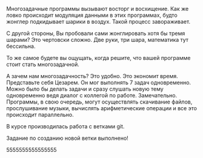 Многозадачные программы вызывают восторг и восхищение. Как же ловко происходит модуляция данными в этих программах, будто жонглер подкидывает шарики в воздух. Такой процесс завораживает.

С другой стороны, Вы пробовали сами жонглировать хотя бы тремя шарами? Это чертовски сложно. Две руки, три шара, математика тут бессильна.

То же самое будете вы ощущать, когда решите, что вашей программе стоит стать многозадачной.

А зачем нам многозадачность? Это удобно. Это экономит время. Представьте себя Цезарем. Он мог выполнять 7 задач одновременно. Можно было бы делать задачи и сразу слушать новую тему одновременно ведя диалог с коллегой по работе. Замечательно. Программы, в свою очередь, могут осуществлять скачивание файлов, прослушивание музыки, вычислять арифметические операции и все это происходит параллельно.

В курсе производилась работа с ветками git.

Задание по созданию новой ветки выполнено!

5555555555555555